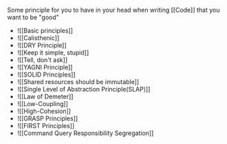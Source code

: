 Some principle for you to have in your head when writing [[Code]] that you want to be "good"

- ![[Basic principles]]
- ![[Calisthenic]]
- ![[DRY Principle]]
- ![[Keep it simple, stupid]]
- ![[Tell, don't ask]]
- ![[YAGNI Principle]]
- ![[SOLID Principles]]
- ![[Shared resources should be immutable]]
- ![[Single Level of Abstraction Principle(SLAP)]]
- ![[Law of Demeter]]
- ![[Low-Coupling]]
- ![[High-Cohesion]]
- ![[GRASP Principles]]
- ![[FIRST Principles]]
- ![[Command Query Responsibility Segregation]]